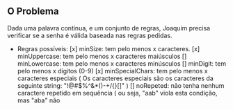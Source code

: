 ## O Problema
Dada uma palavra contínua, e um conjunto de regras, Joaquim precisa verificar se a senha é válida
baseada nas regras pedidas.
- Regras possíveis:
[x] minSize: tem pelo menos x caracteres.
[x] minUppercase: tem pelo menos x caracteres maiúsculos
[] minLowercase: tem pelo menos x caracteres minúsculos
[] minDigit: tem pelo menos x dígitos (0-9)
[x] minSpecialChars: tem pelo menos x caracteres especiais ( Os caracteres especiais são os
caracteres da seguinte string: "!@#$%^&*()-+\/{}[]" )
[] noRepeted: não tenha nenhum caractere repetido em sequência ( ou seja, "aab" viola esta
condição, mas "aba" não